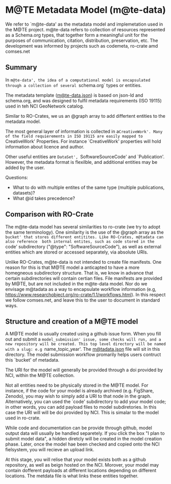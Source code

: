 # M@TE Metadata Model (m@te-data)

We refer to `m@te-data' as the metadata model and implemetation used in the M@TE project. m@te-data refers to collection of resources represented as a Schema.org types, that together form a meaningful unit for the purposes of communication, citation, distribution, preservation, etc. The development was informed by projects such as codemeta, ro-crate amd comses.net

## Summary


In `m@te-data', the idea of a computational model is encapsulated through a collection of several `schema.org` types or entities. 

The metadata template (m@te-data.json) is based on json-ld and schema.org, and was designed to fulfil metadata requirements (ISO 19115) used in teh NCI GeoNetwork catalog. 

Similar to RO-Crates, we us an @graph array to add differtent entities to the metadata model.

The most general layer of information is collected in a`CreativeWork'. Many of the field requierements in ISO 19115 are easily mapped to  `CreativeWork' Properties. For instance `CreativeWork' properties will hold information about licence and author.

Other useful entities are `DataSet', `SoftwareSourceCode' and `Publication'. However, the metadata format is flexilble, and additional entities may be added by the user. 

Questions:

* What to do with multiple entites of the same type (multiple publications, datasets)?
* What @id takes precedence?

## Comparison with RO-Crate

The m@te-data model has several similarities to ro-crate (we try to adopt the same terminology). One similarity is the use of the @graph array as the `bucket' that stores different entitites. Like RO-Crates, m@tadata can also reference  both internal entites, such as code stored in the `code' subdirectory ("@type": "SoftwareSourceCode"), as well as external entities which are stored or accessed separately, via absolute URIs. 

Unlike RO-Crates, m@te-data is not intended to create file manifests. One reason for this is that M@TE model a anticapted to have a more homegneous subdirectory structure. That is, we know in advance that certain subdirectories will contain certian files. File manifests are provided by M@TE, but are not included in the m@te-data model. Nor do we envisage m@tadata as a way to encapsulate workflow information (e.g, https://www.researchobject.org/ro-crate/1.1/workflows.html). In this respect we follow comses.net, and leave this to the user to document in standard ways. 


## Structure and creation of a M@TE model


A M@TE model is usually created using a github issue form. When you fill out and submit a `model_submission' issue, some checks will run, and a new repository will be created. This top level directory will be named with a slug: e.g `name_topic_year'. The m@tadata.json file will sit in this directory. The model submission workflow promarily helps users contruct this `bucket' of metadata.  

The URI for the model will generally be provided through a doi provided by NCI, within the M@TE collection. 

Not all entities need to be physically stored in the M@TE model. For instance, if the code for your model is already archived (e.g. FigShare, Zenodo), you may wish to simply add a URI to that node in the graph. Alternatively, you can used the `code' subdirectory to add your model code; in other words, you can add payload files to model subdiretories. In this case the URI will will be doi provided by NCI. This is simalar to the model used in ro-crate. 

While code and documentation can be provide through github, model output data will usually be handled separetely. If you click the box "I plan to submit model data", a hidden diretcly will be created in the model creation phase. Later, once the model hae been checked and copied onto the NCI fielsystem, you will recieve an upload link. 

At this stage, you will relise that your model exists both as a github repository, as well as beign hosted on the NCI. Morover, your model may contain dofferent payloads at different locations depending on different locations. The metdata file is what links these entities together. 
